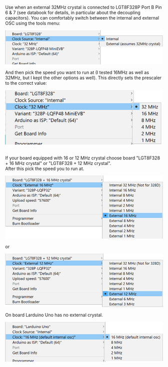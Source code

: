 Use when an external 32MHz crystal is connected to LGT8F328P Port B Pin 6 & 7 (see databook for details, in particular about the decoupling capacitors). You can comfortably switch between the internal and external OSC using the tools menu:

<img width="726" alt="image" src="./clock-source.png">

And then pick the speed you want to run at (I tested 16MHz as well as 32MHz, but I kept the other options as well). This directly sets the prescaler to the correct value:

<img width="539" alt="image" src="./clock.png">
<br>
<br>

If your board equipped with 16 or 12 MHz crystal choose board "LGT8F328 + 16 MHz crystal" or "LGT8F328 + 12 MHz crystal".
<br>After this pick the speed you to run at.

<img width="704" alt="image" src="./with-16M-crystal.png">

or

<img width="704" alt="image" src="./with-12M-crystal.png">

<br>

On board Larduino Uno has no external crystal.

<img width="694" alt="image" src="./larduino-clocks.png">
